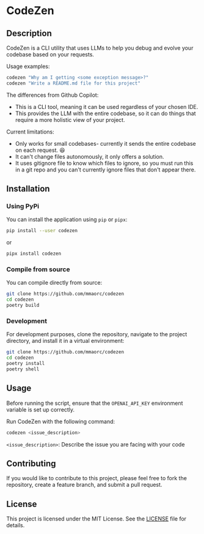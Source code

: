 # CodeZen

## Description

CodeZen is a CLI utility that uses LLMs to help you debug and evolve your codebase based on your requests.

Usage examples:
```bash
codezen "Why am I getting <some exception message>?"
codezen "Write a README.md file for this project"
```

The differences from Github Copilot:
* This is a CLI tool, meaning it can be used regardless of your chosen IDE.
* This provides the LLM with the entire codebase, so it can do things that require a more holistic view of your project.

Current limitations:
* Only works for small codebases- currently it sends the entire codebase on each request. 😆
* It can't change files autonomously, it only offers a solution.
* It uses gitignore file to know which files to ignore, so you must run this in a git repo and you can't currently ignore files that don't appear there.


## Installation
### Using PyPi
You can install the application using `pip` or `pipx`:
```bash
pip install --user codezen
```
or
```bash
pipx install codezen
```

### Compile from source

You can compile directly from source:
```bash
git clone https://github.com/mmaorc/codezen
cd codezen
poetry build
```


### Development
For development purposes, clone the repository, navigate to the project directory, and install it in a virtual environment:

```bash
git clone https://github.com/mmaorc/codezen
cd codezen
poetry install
poetry shell
```

## Usage

Before running the script, ensure that the `OPENAI_API_KEY` environment variable is set up correctly.

Run CodeZen with the following command:

```bash
codezen <issue_description>
```

`<issue_description>`: Describe the issue you are facing with your code


## Contributing

If you would like to contribute to this project, please feel free to fork the repository, create a feature branch, and submit a pull request.

## License

This project is licensed under the MIT License. See the [LICENSE](./LICENSE) file for details.
